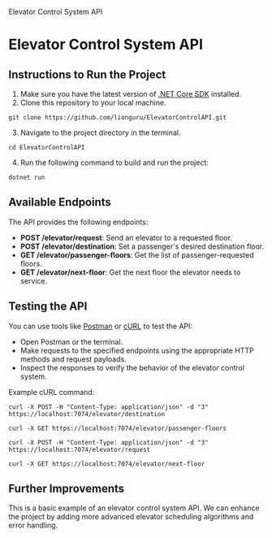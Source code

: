 Elevator Control System API

Elevator Control System API
===========================

Instructions to Run the Project
-------------------------------

1.  Make sure you have the latest version of [.NET Core SDK](https://dotnet.microsoft.com/download/dotnet-core) installed.
2.  Clone this repository to your local machine.

```git clone https://github.com/lionguru/ElevatorControlAPI.git ```

3.  Navigate to the project directory in the terminal.

```cd ElevatorControlAPI ```

4.  Run the following command to build and run the project:

```dotnet run ```

Available Endpoints
-------------------

The API provides the following endpoints:

* **POST /elevator/request**: Send an elevator to a requested floor.
* **POST /elevator/destination**: Set a passenger's desired destination floor.
* **GET /elevator/passenger-floors**: Get the list of passenger-requested floors.
* **GET /elevator/next-floor**: Get the next floor the elevator needs to service.

Testing the API
---------------

You can use tools like [Postman](https://www.postman.com/) or [cURL](https://curl.se/) to test the API:

* Open Postman or the terminal.
* Make requests to the specified endpoints using the appropriate HTTP methods and request payloads.
* Inspect the responses to verify the behavior of the elevator control system.

Example cURL command:

```curl -X POST -H "Content-Type: application/json" -d "3" https://localhost:7074/elevator/destination ```

```curl -X GET https://localhost:7074/elevator/passenger-floors ```

```curl -X POST -H "Content-Type: application/json" -d "3" https://localhost:7074/elevator/request ```

```curl -X GET https://localhost:7074/elevator/next-floor ```

Further Improvements
--------------------

This is a basic example of an elevator control system API. We can enhance the project by adding more advanced elevator scheduling algorithms and error handling.
